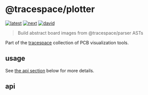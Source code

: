 # @tracespace/plotter

[![latest][@tracespace/plotter-latest-badge]][npm]
[![next][@tracespace/plotter-next-badge]][npm-next]
[![david][@tracespace/plotter-david-badge]][david]

> Build abstract board images from @tracespace/parser ASTs

Part of the [tracespace][] collection of PCB visualization tools.

[tracespace]: https://github.com/tracespace/tracespace
[npm]: https://www.npmjs.com/package/@tracespace/plotter
[npm-next]: https://www.npmjs.com/package/@tracespace/plotter/v/next
[david]: https://david-dm.org/tracespace/tracespace?path=packages/plotter
[@tracespace/plotter-latest-badge]: https://flat.badgen.net/npm/v/@tracespace/plotter
[@tracespace/plotter-next-badge]: https://flat.badgen.net/npm/v/@tracespace/plotter/next
[@tracespace/plotter-david-badge]: https://flat.badgen.net/david/dep/tracespace/tracespace/packages/plotter

## usage

See [the api section](#api) below for more details.

## api
